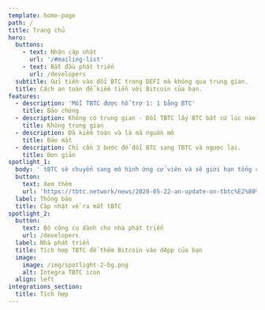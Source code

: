 ```yaml
---
template: home-page
path: /
title: Trang chủ
hero:
  buttons:
    - text: Nhận cập nhật
      url: '/#mailing-list'
    - text: Bắt đầu phát triển
      url: /developers
  subtitle: Gửi tiền vào đổi BTC trong DEFI mà không qua trung gian.
  title: Cách an toàn để kiếm tiền với Bitcoin của bạn.
features:
  - description: 'Mỗi TBTC được hỗ trợ 1: 1 bằng BTC'
    title: Bảo chứng
  - description: Không có trung gian - Đổi TBTC lấy BTC bất cứ lúc nào
    title: Không trung gian
  - description: Đã kiểm toán và là mã nguồn mở
    title: Bảo mật
  - description: Chỉ cần 3 bước để đổi BTC sang TBTC và ngược lại.
    title: Đơn giản
spotlight_1:
  body: ' tBTC sẽ chuyển sang mô hình ứng cử viên và sẽ giới hạn tổng cung. Mở rộng các biện pháp an ninh bao gồm kiểm toán thêm và trao giải thưởng cho các lỗi tìm thấy gấp 10 lần.'
  button:
    text: Xem thêm
    url: 'https://tbtc.network/news/2020-05-22-an-update-on-tbtc%E2%80%99s-launch/'
  label: Thông báo
  title: Cập nhật về ra mắt tBTC 
spotlight_2:
  button:
    text: Bộ công cụ dành cho nhà phát triển
    url: /developers
  label: Nhà phát triển
  title: Tích hợp TBTC để thêm Bitcoin vào dApp của bạn
  image:
    image: /img/spotlight-2-bg.png
    alt: Integra TBTC icon
  align: left
integrations_section:
  title: Tích hợp
---
```


